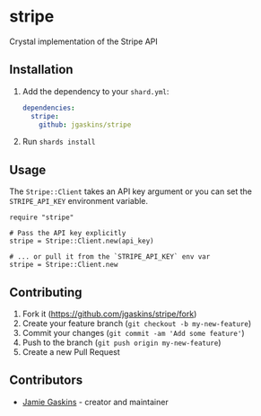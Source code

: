# stripe

Crystal implementation of the Stripe API

## Installation

1. Add the dependency to your `shard.yml`:

   ```yaml
   dependencies:
     stripe:
       github: jgaskins/stripe
   ```

2. Run `shards install`

## Usage

The `Stripe::Client` takes an API key argument or you can set the `STRIPE_API_KEY` environment variable.

```crystal
require "stripe"

# Pass the API key explicitly
stripe = Stripe::Client.new(api_key)

# ... or pull it from the `STRIPE_API_KEY` env var
stripe = Stripe::Client.new
```

## Contributing

1. Fork it (<https://github.com/jgaskins/stripe/fork>)
2. Create your feature branch (`git checkout -b my-new-feature`)
3. Commit your changes (`git commit -am 'Add some feature'`)
4. Push to the branch (`git push origin my-new-feature`)
5. Create a new Pull Request

## Contributors

- [Jamie Gaskins](https://github.com/jgaskins) - creator and maintainer
